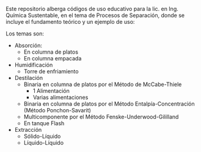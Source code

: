 Este repositorio alberga códigos de uso educativo para la lic. en Ing. Química Sustentable, en el tema de Procesos de Separación, donde se incluye el fundamento teórico y un ejemplo de uso: 

Los temas son:
* Absorción:
  * En columna de platos
  * En columna empacada
* Humidificación
  * Torre de enfriamiento 
* Destilación
  * Binaria en columna de platos por el Método de McCabe-Thiele
     * 1 Alimentación
     * Varias alimentaciones
  * Binaria en columna de platos por el Método Entalpía-Concentración (Método Ponchon-Savarit)
  * Multicomponente por el Método Fenske-Underwood-Gililland
  * En tanque Flash
* Extracción
  * Sólido-Líquido
  * Líquido-Líquido  
 
  

